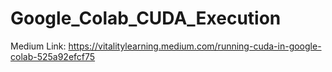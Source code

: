 # Google_Colab_CUDA_Execution
Medium Link: https://vitalitylearning.medium.com/running-cuda-in-google-colab-525a92efcf75
